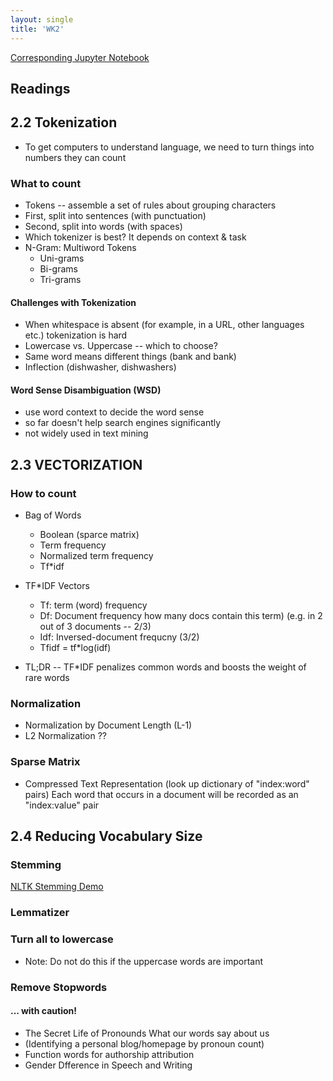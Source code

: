 ```yaml
---
layout: single
title: 'WK2'
---
```

[Corresponding Jupyter Notebook](https://danielcaraway.github.io/html/IST_736_WK2_ASYNC.html)

## Readings

## 2.2 Tokenization
* To get computers to understand language, we need to turn things into numbers they can count

### What to count
* Tokens -- assemble a set of rules about grouping characters
* First, split into sentences (with punctuation)
* Second, split into words (with spaces)
* Which tokenizer is best? It depends on context & task
* N-Gram: Multiword Tokens
  * Uni-grams
  * Bi-grams
  * Tri-grams

#### Challenges with Tokenization
* When whitespace is absent (for example, in a URL, other languages etc.) tokenization is hard
* Lowercase vs. Uppercase -- which to choose?
* Same word means different things (bank and bank)
* Inflection (dishwasher, dishwashers)

#### Word Sense Disambiguation (WSD)
* use word context to decide the word sense
* so far doesn't help search engines significantly
* not widely used in text mining


## 2.3 VECTORIZATION 

### How to count

* Bag of Words
  * Boolean (sparce matrix)
  * Term frequency
  * Normalized term frequency
  * Tf*idf

* TF*IDF Vectors
  * Tf: term (word) frequency
  * Df: Document frequency how many docs contain this term) (e.g. in 2 out of 3 documents -- 2/3)
  * Idf: Inversed-document frequcny (3/2)
  * Tfidf = tf*log(idf)

* TL;DR -- TF*IDF penalizes common words and boosts the weight of rare words

### Normalization
* Normalization by Document Length (L-1)
* L2 Normalization ??

### Sparse Matrix
* Compressed Text Representation
(look up dictionary of "index:word" pairs)
Each word that occurs in a document will be recorded as an "index:value" pair

## 2.4 Reducing Vocabulary Size

### Stemming
[NLTK Stemming Demo](http://text-processing.com/demo/stem/)

### Lemmatizer

### Turn all to lowercase
* Note: Do not do this if the uppercase words are important 

### Remove Stopwords
#### ... with caution!
* The Secret Life of Pronounds What our words say about us
* (Identifying a personal blog/homepage by pronoun count)
* Function words for authorship attribution
* Gender Dfference in Speech and Writing 



